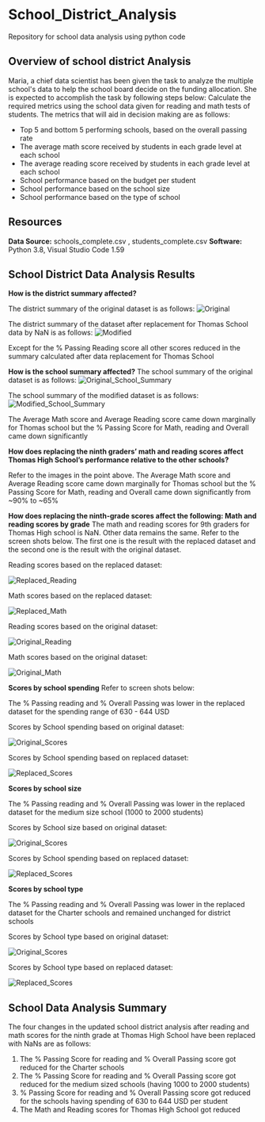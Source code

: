 # School_District_Analysis
Repository for school data analysis using python code
## Overview of school district Analysis
Maria, a chief data scientist has been given the task to analyze the multiple school's data to help the school board decide on the funding allocation. She is expected to accomplish the task by following steps below:
Calculate the required metrics using the school data given for reading and math tests of students. The metrics that will aid in decision making are as follows:
- Top 5 and bottom 5 performing schools, based on the overall passing rate
- The average math score received by students in each grade level at each school
- The average reading score received by students in each grade level at each school
- School performance based on the budget per student
- School performance based on the school size 
- School performance based on the type of school

## Resources
**Data Source:** schools_complete.csv , students_complete.csv
**Software:** Python 3.8, Visual Studio Code 1.59

## School District Data Analysis Results

**How is the district summary affected?**

The district summary of the original dataset is as follows:
![Original](/Images/DistrictSummary_Original.png)

The district summary of the dataset after replacement for Thomas School data by NaN is as follows:
![Modified](/Images/DistrictSummary_AfterReplacement.png)

Except for the % Passing Reading score all other scores reduced in the summary calculated after data replacement for Thomas School

**How is the school summary affected?**
The school summary of the original dataset is as follows:
![Original_School_Summary](/Images/SchoolSummary_Original.png)

The school summary of the modified dataset is as follows:
![Modified_School_Summary](/Images/SchoolSummary_AfterReplacement.png)

The Average Math score and Average Reading score came down marginally for Thomas school but the % Passing Score for Math, reading and Overall came down significantly

**How does replacing the ninth graders’ math and reading scores affect Thomas High School’s performance relative to the other schools?**

Refer to the images in the point above. The Average Math score and Average Reading score came down marginally for Thomas school but the % Passing Score for Math, reading and Overall came down significantly from ~90% to ~65%

****How does replacing the ninth-grade scores affect the following:**
**Math and reading scores by grade****
The math and reading scores for 9th graders for Thomas High school is NaN. Other data  remains the same. Refer to the screen shots below. The first one is the result with the replaced dataset and the second one is the result with the original dataset.

Reading scores based on the replaced dataset:

![Replaced_Reading](/Images/ReadingScore_Replaced.png)

Math scores based on the replaced dataset:

![Replaced_Math](/Images/MathScore_Replaced.png)

Reading scores based on the original dataset:

![Original_Reading](/Images/ReadingScore_Original.png)

Math scores based on the original dataset:

![Original_Math](/Images/MathScore_Original.png)

**Scores by school spending**
Refer to screen shots below:

The % Passing reading and % Overall Passing was lower in the replaced dataset for the spending range of 630 - 644 USD

Scores by School spending based on original dataset:

![Original_Scores](/Images/Score_BySchoolSpending_Original.png)

Scores by School spending based on replaced dataset:

![Replaced_Scores](/Images/Score_BySchoolSpending_Replaced.png)

**Scores by school size**

The % Passing reading and % Overall Passing was lower in the replaced dataset for the medium size school (1000 to 2000 students)

Scores by School size based on original dataset:

![Original_Scores](/Images/Score_BySize_Original.png)

Scores by School spending based on replaced dataset:

![Replaced_Scores](/Images/Score_BySize_Replaced.png)

**Scores by school type**

The % Passing reading and % Overall Passing was lower in the replaced dataset for the Charter schools and remained unchanged for district schools

Scores by School type based on original dataset:

![Original_Scores](/Images/Score_ByType_Original.png)

Scores by School type based on replaced dataset:

![Replaced_Scores](/Images/Score_ByType_Replaced.png)


## School Data Analysis Summary
The four changes in the updated school district analysis after reading and math scores for the ninth grade at Thomas High School have been replaced with NaNs are as follows:

1. The % Passing Score for reading and % Overall Passing score got reduced for the Charter schools
2. The % Passing Score for reading and % Overall Passing score got reduced for the medium sized schools (having 1000 to 2000 students)
3. % Passing Score for reading and % Overall Passing score got reduced for the schools having spending of 630 to 644 USD per student
4. The Math and Reading scores for Thomas High School got reduced


